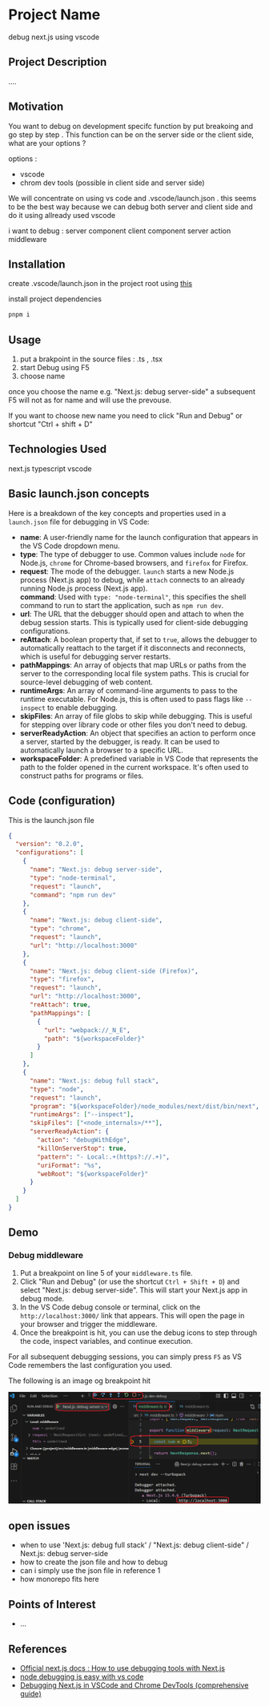 <h1>Project Name</h1>
debug next.js using vscode

<h2>Project Description</h2>
....

<h2>Motivation</h2>
You want to debug on development specifc function by put breakoing and go step by step . This function can be on the server side or the client side, what are your options ?

options :

- vscode
- chrom dev tools (possible in client side and server side)

We will concentrate on using vs code and .vscode/launch.json . this seems to be the best way because we can debug both server and client side and do it using allready used vscode

i want to debug :
server component
client component
server action
middleware

<h2>Installation</h2>

create .vscode/launch.json in the project root using <a href='https://nextjs.org/docs/app/guides/debugging'>this</a>

install project dependencies

```bash
pnpm i
```


<h2>Usage</h2>

<ol>
<li>put a brakpoint in the source files : .ts , .tsx</li>
<li>start Debug using F5 </li>
<li>choose name </li>
</ol>

once you choose the name e.g. "Next.js: debug server-side" a subsequent F5 will not as for name and will use the prevouse.

If you want to choose new name you need to click "Run and Debug" or shortcut  "Ctrl + shift + D" 

<h2>Technologies Used</h2>
next.js
typescript
vscode

<h2>Basic launch.json concepts</h2>
<p>Here is a breakdown of the key concepts and properties used in a <code>launch.json</code> file for debugging in VS Code:</p>
<ul>
<li>
<strong>name</strong>: A user-friendly name for the launch configuration that appears in the VS Code dropdown menu.
</li>
<li>
<strong>type</strong>: The type of debugger to use. Common values include <code>node</code> for Node.js, <code>chrome</code> for Chrome-based browsers, and <code>firefox</code> for Firefox.
</li>
<li>
    <strong>request</strong>: The mode of the debugger. <code>launch</code> starts a new Node.js process (Next.js app) to debug, while <code>attach</code> connects to an already running Node.js process (Next.js app).
</li>
<strong>command</strong>: Used with <code>type: "node-terminal"</code>, this specifies the shell command to run to start the application, such as <code>npm run dev</code>.
</li>
<li>
<strong>url</strong>: The URL that the debugger should open and attach to when the debug session starts. This is typically used for client-side debugging configurations.
</li>
<li>
<strong>reAttach</strong>: A boolean property that, if set to <code>true</code>, allows the debugger to automatically reattach to the target if it disconnects and reconnects, which is useful for debugging server restarts.
</li>
<li>
<strong>pathMappings</strong>: An array of objects that map URLs or paths from the server to the corresponding local file system paths. This is crucial for source-level debugging of web content.
</li>
<li>
<strong>runtimeArgs</strong>: An array of command-line arguments to pass to the runtime executable. For Node.js, this is often used to pass flags like <code>--inspect</code> to enable debugging.
</li>
<li>
<strong>skipFiles</strong>: An array of file globs to skip while debugging. This is useful for stepping over library code or other files you don't need to debug.
</li>
<li>
<strong>serverReadyAction</strong>: An object that specifies an action to perform once a server, started by the debugger, is ready. It can be used to automatically launch a browser to a specific URL.
</li>
<li>
<strong>workspaceFolder</strong>: A predefined variable in VS Code that represents the path to the folder opened in the current workspace. It's often used to construct paths for programs or files.
</li>
</ul>


<h2>Code (configuration)</h2>

This is the launch.json file

```json
{
  "version": "0.2.0",
  "configurations": [
    {
      "name": "Next.js: debug server-side",
      "type": "node-terminal",
      "request": "launch",
      "command": "npm run dev"
    },
    {
      "name": "Next.js: debug client-side",
      "type": "chrome",
      "request": "launch",
      "url": "http://localhost:3000"
    },
    {
      "name": "Next.js: debug client-side (Firefox)",
      "type": "firefox",
      "request": "launch",
      "url": "http://localhost:3000",
      "reAttach": true,
      "pathMappings": [
        {
          "url": "webpack://_N_E",
          "path": "${workspaceFolder}"
        }
      ]
    },
    {
      "name": "Next.js: debug full stack",
      "type": "node",
      "request": "launch",
      "program": "${workspaceFolder}/node_modules/next/dist/bin/next",
      "runtimeArgs": ["--inspect"],
      "skipFiles": ["<node_internals>/**"],
      "serverReadyAction": {
        "action": "debugWithEdge",
        "killOnServerStop": true,
        "pattern": "- Local:.+(https?://.+)",
        "uriFormat": "%s",
        "webRoot": "${workspaceFolder}"
      }
    }
  ]
}
```

<h2>Demo</h2>

<h3>Debug middleware</h3>
<ol>
<li>
Put a breakpoint on line 5 of your <code>middleware.ts</code> file.
</li>
<li>
Click "Run and Debug" (or use the shortcut <code>Ctrl + Shift + D</code>) and select "Next.js: debug server-side". This will start your Next.js app in debug mode.
</li>
<li>
In the VS Code debug console or terminal, click on the <code>http://localhost:3000/</code> link that appears. This will open the page in your browser and trigger the middleware.
</li>
<li>
Once the breakpoint is hit, you can use the debug icons to step through the code, inspect variables, and continue execution.
</li>
</ol>
<p>
For all subsequent debugging sessions, you can simply press <code>F5</code> as VS Code remembers the last configuration you used.
</p>

The following is an image og breakpoint hit

<img src='./figs/debug-middleware.png'>


<h2>open issues</h2>
<ul>
    <li>when to use 'Next.js: debug full stack' / "Next.js: debug client-side" / Next.js: debug server-side</li>
    <li>how to create the json file and how to debug</li>
    <li>can i simply use the json file in reference 1</li>
    <li>how monorepo fits here</li>
   
</ul>

<h2>Points of Interest</h2>
<ul>
    <li>...</li>
   
</ul>

<h2>References</h2>
<ul>
    <li><a href='https://nextjs.org/docs/app/guides/debugging'>Official next.js docs : How to use debugging tools with Next.js</a></li>
    <li><a href='https://youtu.be/6-EczMn-BeU?si=gOeUhjHLeb1Gr1Vv'> node debugging is easy with vs code </a></li>
    <li><a href='https://www.youtube.com/watch?v=_5mGxLZ61J0'> Debugging Next.js in VSCode and Chrome DevTools (comprehensive guide) </a></li>
   
</ul>
